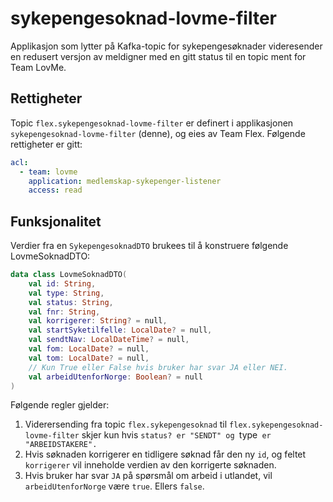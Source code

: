 # sykepengesoknad-lovme-filter

Applikasjon som lytter på Kafka-topic for sykepengesøknader videresender en redusert versjon av meldigner med en gitt
status til en topic ment for Team LovMe.

## Rettigheter

Topic `flex.sykepengesoknad-lovme-filter` er definert i applikasjonen `sykepengesoknad-lovme-filter` (denne), og eies av
Team Flex. Følgende rettigheter er gitt:

```yaml
acl:
  - team: lovme
    application: medlemskap-sykepenger-listener
    access: read
```

## Funksjonalitet

Verdier fra en `SykepengesoknadDTO` brukees til å konstruere følgende LovmeSoknadDTO:

```kotlin
data class LovmeSoknadDTO(
    val id: String,
    val type: String,
    val status: String,
    val fnr: String,
    val korrigerer: String? = null,
    val startSyketilfelle: LocalDate? = null,
    val sendtNav: LocalDateTime? = null,
    val fom: LocalDate? = null,
    val tom: LocalDate? = null,
    // Kun True eller False hvis bruker har svar JA eller NEI.
    val arbeidUtenforNorge: Boolean? = null
)
```

Følgende regler gjelder:

1. Viderersending fra topic `flex.sykepengesoknad` til `flex.sykepengesoknad-lovme-filter` skjer kun
   hvis `status? er "SENDT" og `type` er "ARBEIDSTAKERE".`
2. Hvis søknaden korrigerer en tidligere søknad får den ny `id`, og feltet `korrigerer` vil inneholde verdien av den
   korrigerte søknaden.
3. Hvis bruker har svar `JA` på spørsmål om arbeid i utlandet, vil `arbeidUtenforNorge` være `true`. Ellers `false`.

